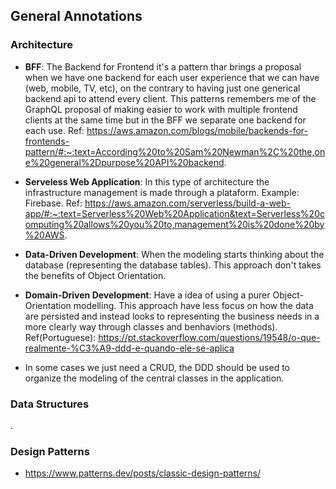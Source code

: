 ## General Annotations

### Architecture

* **BFF**: The Backend for Frontend it's a pattern thar brings a proposal when we have one backend for each user experience that we can have (web, mobile, TV, etc), on the contrary to having just one generical backend api to attend every client. This patterns remembers me of the GraphQL proposal of making easier to work with multiple frontend clients at the same time but in the BFF we separate one backend for each use. Ref: https://aws.amazon.com/blogs/mobile/backends-for-frontends-pattern/#:~:text=According%20to%20Sam%20Newman%2C%20the,one%20general%2Dpurpose%20API%20backend.

* **Serveless Web Application**: In this type of architecture the infrastructure management is made through a plataform. Example: Firebase. Ref: https://aws.amazon.com/serverless/build-a-web-app/#:~:text=Serverless%20Web%20Application&text=Serverless%20computing%20allows%20you%20to,management%20is%20done%20by%20AWS.

* **Data-Driven Development**: When the modeling starts thinking about the database (representing the database tables). This approach don't takes the benefits of Object Orientation.

* **Domain-Driven Development**: Have a idea of using a purer Object-Orientation modelling. This approach have less focus on how the data are persisted and instead looks to representing the business needs in a more clearly way through classes and benhaviors (methods). Ref(Portuguese): https://pt.stackoverflow.com/questions/19548/o-que-realmente-%C3%A9-ddd-e-quando-ele-se-aplica

 - In some cases we just need a CRUD, the DDD should be used to organize the modeling of the central classes in the application.

### Data Structures

.

### Design Patterns

* https://www.patterns.dev/posts/classic-design-patterns/
